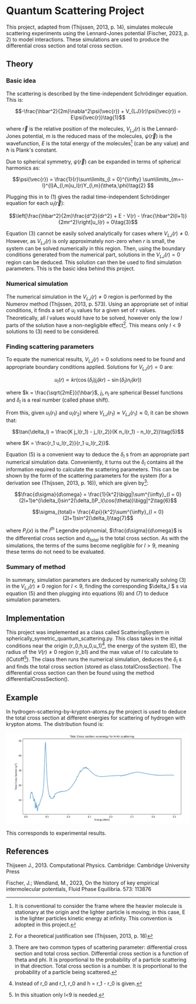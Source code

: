 # Quantum Scattering Project

This project, adapted from (Thijssen, 2013, p. 14), simulates molecule scattering experiments using the Lennard-Jones potential (Fischer, 2023, p. 2) to model interactions. These simulations are used to produce the differential cross section and total cross section.

## Theory

### Basic idea

The scattering is described by the time-independent Schrödinger equation. This is:

$$-\frac{\hbar^2}{2m}\nabla^2\psi(\vec{r}) + V_{LJ}(r)\psi(\vec{r}) = E\psi(\vec{r})\tag{1}$$

where $\vec{r}$ is the relative position of the molecules, $V_{LJ}(r)$ is the Lennard-Jones potential, $m$ is the reduced mass of the molecules, $\psi(\vec{r})$ is the wavefunction, $E$ is the total energy of the molecules[^1] (can be any value) and $\hbar$ is Plank's constant.

Due to spherical symmetry, $\psi(\vec{r})$ can be expanded in terms of spherical harmonics as:

 $$\psi(\vec{r}) = \frac{1}{r}\sum\limits_{l = 0}^{\infty} \sum\limits_{m=-l}^{l}A_{l,m}u_l(r)Y_{l,m}(\theta,\phi)\tag{2} $$

Plugging this in to $(1)$ gives the radial time-independent Schrödinger equation for each $u_l(\vec{r})$:

$$\left[\frac{\hbar^2}{2m}\frac{d^2}{dr^2} + E - V(r) - \frac{\hbar^2l(l+1)}{2mr^2}\right]u_l(r) = 0\tag{3}$$

Equation $(3)$ cannot be easily solved analytically for cases where $V_{LJ}(r)\neq 0$. However, as $V_{LJ}(r)$ is only approximately non-zero when $r$ is small, the system can be solved numerically in this region. Then, using the boundary conditions generated from the numerical part, solutions in the $V_{LJ}(r)= 0$ region can be deduced. This solution can then be used to find simulation parameters. This is the basic idea behind this project.

### Numerical simulation

The numerical simulation in the $V_{LJ}(r)\neq 0$ region is performed by the Numerov method (Thijssen, 2013, p. 573). Using an appropriate set of initial conditions, it finds a set of $u_l$ values for a given set of $r$ values. Theoretically, all $l$ values would have to be solved, however only the low $l$ parts of the solution have a non-negligible effect[^2]. This means only $l<9$ solutions to (3) need to be considered.

### Finding scattering parameters

To equate the numerical results, $V_{LJ}(r)=0$ solutions need to be found and appropriate boundary conditions applied. Solutions for $V_{LJ}(r)=0$ are:

$$u_l(r) \propto kr(\cos(\delta_l)j_l(kr) - \sin(\delta_l)n_l(kr))\tag{4}$$

where $k = \frac{\sqrt{2mE}}{\hbar}$, $j_l,n_l$ are spherical Bessel functions and $\delta_l$ is a real number (called phase shift).

From this, given $u_l(r_1)$ and $u_l(r_2)$ where $V_{LJ}(r_1)\approx V_{LJ}(r_1)\approx 0$, it can be shown that:

$$\tan(\delta_l) = \frac{K j_l(r_1) - j_l(r_2)}{K n_l(r_1) - n_l(r_2)}\tag{5}$$

where $K = \frac{r_1 u_l(r_2)}{r_1 u_l(r_2)}$.

Equation (5) is a convenient way to deduce the $\delta_l$ s from an appropriate part numerical simulation data. Conveniently, it turns out the $\delta_l$ contains all the information required to calculate the scattering parameters. This can be shown by the form of the scattering parameters for the system (for a derivation see (Thijssen, 2013, p. 16)), which are given by[^3]:

$$\frac{d\sigma}{d\omega} = \frac{1}{k^2}\bigg|\sum^{\infty}_{l = 0}(2l+1)e^{i\delta_l}sin^2(\delta_l)P_l(\cos(\theta))\bigg|^2\tag{6}$$

$$\sigma_{total}= \frac{4\pi}{k^2}\sum^{\infty}_{l = 0}(2l+1)sin^2(\delta_l)\tag{7}$$

where $P_l(x)$ is the $l^{th}$ Legendre polynomial, $\frac{d\sigma}{d\omega}$ is the differential cross section and $\sigma_{total}$ is the total cross section. As with the simulations, the terms of the sums become negligible for $l>9$, meaning these terms do not need to be evaluated.

### Summary of method

In summary, simulation parameters are deduced by numerically solving (3) in the $V_{LJ}(r) \neq 0$ region for $l<9$, finding the corresponding $\delta_l 
$ s via equation (5) and then plugging into equations (6) and (7) to deduce simulation parameters.

## Implementation

This project was implemented as a class called ScatteringSystem in spherically_symetric_quantum_scattering.py. This class takes in the initial conditions near the origin  (r_0,h,u_0,u_1)[^4], the energy of the system (E), the radius of the $V(r)\neq 0$ region (r_b1) and the max value of $l$ to calculate to (lCutoff[^5]). The class then runs the numerical simulation, deduces the $\delta_l$ s and finds the total cross section (stored as class.totalCrossSection). The differential cross section can then be found using the method differentialCrossSection().

## Example

In hydrogen-scattering-by-krypton-atoms.py the project is used to deduce the total cross section at different energies for scattering of hydrogen with krypton atoms. The distribution found is:

![alt text](https://raw.githubusercontent.com/Williame33445/physics-projects/main/quantum-scattering/total-cross-section-vs-energy-for-H-Kr-scattering.png)

This corresponds to experimental results.

## References

Thijseen J., 2013. Computational Physics. Cambridge: Cambridge University Press

Fischer, J.; Wendland, M., 2023, On the history of key empirical intermolecular potentials, Fluid Phase Equilibria. 573: 113876




[^1]: It is conventional to consider the frame where the heavier molecule is stationary at the origin and the lighter particle is moving; in this case, E is the lighter particles kinetic energy at infinity. This convention is adopted in this project.

[^2]: For a theoretical justification see (Thijssen, 2013, p. 18)

[^3]: There are two common types of scattering parameter: differential cross section and total cross section. Differential cross section is a function of theta and phi. It is proportional to the probability of a particle scattering in that direction. Total cross section is a number. It is proportional to the probability of a particle being scattered.

[^4]: Instead of r_0 and r_1, r_0 and h = r_1 - r_0 is given.

[^5]: In this situation only l<9 is needed.

